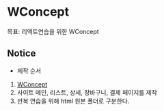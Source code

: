 # WConcept

목표: 리엑트연습을 위한 WConcept



## Notice
- 제작 순서
1. [WConcept](https://display.wconcept.co.kr/rn/women)<br>
2. 사이트 메인, 리스트, 상세, 장바구니, 결제 페이지를 제작<br>
3. 반복 연습을 위해 html 원본 폴더로 구분한다.